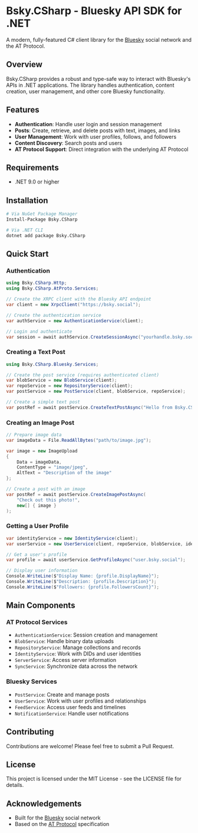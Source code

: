 # Bsky.CSharp - Bluesky API SDK for .NET

A modern, fully-featured C# client library for the [Bluesky](https://bsky.app) social network and the AT Protocol.

## Overview

Bsky.CSharp provides a robust and type-safe way to interact with Bluesky's APIs in .NET applications. The library handles authentication, content creation, user management, and other core Bluesky functionality.

## Features

- **Authentication**: Handle user login and session management
- **Posts**: Create, retrieve, and delete posts with text, images, and links
- **User Management**: Work with user profiles, follows, and followers
- **Content Discovery**: Search posts and users
- **AT Protocol Support**: Direct integration with the underlying AT Protocol

## Requirements

- .NET 9.0 or higher

## Installation

```bash
# Via NuGet Package Manager
Install-Package Bsky.CSharp

# Via .NET CLI
dotnet add package Bsky.CSharp
```

## Quick Start

### Authentication

```csharp
using Bsky.CSharp.Http;
using Bsky.CSharp.AtProto.Services;

// Create the XRPC client with the Bluesky API endpoint
var client = new XrpcClient("https://bsky.social");

// Create the authentication service
var authService = new AuthenticationService(client);

// Login and authenticate
var session = await authService.CreateSessionAsync("yourhandle.bsky.social", "yourpassword");
```

### Creating a Text Post

```csharp
using Bsky.CSharp.Bluesky.Services;

// Create the post service (requires authenticated client)
var blobService = new BlobService(client);
var repoService = new RepositoryService(client);
var postService = new PostService(client, blobService, repoService);

// Create a simple text post
var postRef = await postService.CreateTextPostAsync("Hello from Bsky.CSharp!");
```

### Creating an Image Post

```csharp
// Prepare image data
var imageData = File.ReadAllBytes("path/to/image.jpg");

var image = new ImageUpload
{
    Data = imageData,
    ContentType = "image/jpeg",
    AltText = "Description of the image"
};

// Create a post with an image
var postRef = await postService.CreateImagePostAsync(
    "Check out this photo!", 
    new[] { image }
);
```

### Getting a User Profile

```csharp
var identityService = new IdentityService(client);
var userService = new UserService(client, repoService, blobService, identityService);

// Get a user's profile
var profile = await userService.GetProfileAsync("user.bsky.social");

// Display user information
Console.WriteLine($"Display Name: {profile.DisplayName}");
Console.WriteLine($"Description: {profile.Description}");
Console.WriteLine($"Followers: {profile.FollowersCount}");
```

## Main Components

### AT Protocol Services

- `AuthenticationService`: Session creation and management
- `BlobService`: Handle binary data uploads
- `RepositoryService`: Manage collections and records
- `IdentityService`: Work with DIDs and user identities
- `ServerService`: Access server information
- `SyncService`: Synchronize data across the network

### Bluesky Services

- `PostService`: Create and manage posts
- `UserService`: Work with user profiles and relationships
- `FeedService`: Access user feeds and timelines
- `NotificationService`: Handle user notifications

## Contributing

Contributions are welcome! Please feel free to submit a Pull Request.

## License

This project is licensed under the MIT License - see the LICENSE file for details.

## Acknowledgements

- Built for the [Bluesky](https://bsky.app) social network
- Based on the [AT Protocol](https://atproto.com/) specification
